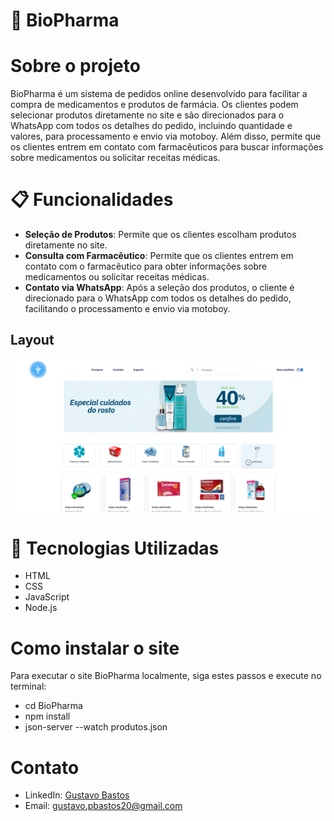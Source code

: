 # 💊 BioPharma

# Sobre o projeto

BioPharma é um sistema de pedidos online desenvolvido para facilitar a compra de medicamentos e produtos de farmácia. Os clientes podem selecionar produtos diretamente no site e são direcionados para o WhatsApp com todos os detalhes do pedido, incluindo quantidade e valores, para processamento e envio via motoboy. Além disso, permite que os clientes entrem em contato com farmacêuticos para buscar informações sobre medicamentos ou solicitar receitas médicas.

# 📋 Funcionalidades
- **Seleção de Produtos**: Permite que os clientes escolham produtos diretamente no site.
- **Consulta com Farmacêutico**: Permite que os clientes entrem em contato com o farmacêutico para obter informações sobre medicamentos ou solicitar receitas médicas.
- **Contato via WhatsApp**: Após a seleção dos produtos, o cliente é direcionado para o WhatsApp com todos os detalhes do pedido, facilitando o processamento e envio via motoboy.

## Layout
<img src="https://github.com/GustavopDev/BioPharma/blob/main/imagens/Foto%20do%20projeto.png?raw=true" alt="Captura de tela" width="600">

# 🚀 Tecnologias Utilizadas
- HTML
- CSS
- JavaScript
- Node.js

# Como instalar o site
Para executar o site BioPharma localmente, siga estes passos e execute no terminal:
- cd BioPharma
- npm install
- json-server --watch produtos.json

# Contato
- LinkedIn: [Gustavo Bastos](https://www.linkedin.com/in/gustavobastosdev/)
- Email: gustavo.pbastos20@gmail.com
